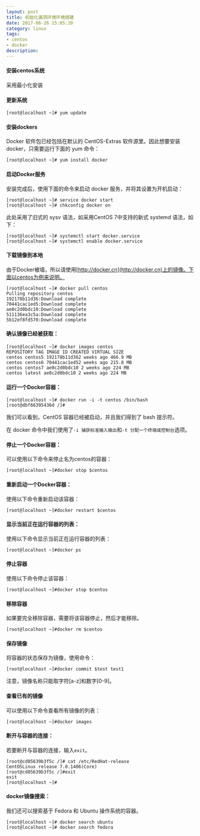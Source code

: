 ```yaml
---
layout: post
title: 初始化漏洞环境环境搭建
date: 2017-06-26 15:05:20
category: linux
tags: 
- centos
- docker
description: 
---
```




#### 安装centos系统

采用最小化安装

#### 更新系统

```
[root@localhost ~]# yum update
```

#### 安装dockers

Docker 软件包已经包括在默认的 CentOS-Extras 软件源里。因此想要安装 docker，只需要运行下面的 yum 命令：

```
[root@localhost ~]# yum install docker
```

#### 启动Docker服务

安装完成后，使用下面的命令来启动 docker 服务，并将其设置为开机启动：

```
[root@localhost ~]# service docker start
[root@localhost ~]# chkconfig docker on

```
此处采用了旧式的 sysv 语法，如采用CentOS 7中支持的新式 systemd 语法，如下：

```
[root@localhost ~]# systemctl start docker.service
[root@localhost ~]# systemctl enable docker.service
```

#### 下载镜像到本地

由于Docker被墙，所以请使用[http://docker.cn](http://docker.cn)上的镜像。下面以centos为例来说明。

```
[root@localhost ~]# docker pull centos
Pulling repository centos
192178b11d36:Download complete
70441cac1ed5:Download complete
ae0c2d0bdc10:Download complete
511136ea3c5a:Download complete
5b12ef8fd570:Download complete
```

#### 确认镜像已经被获取：

```
[root@localhost ~]# docker images centos
REPOSITORY TAG IMAGE ID CREATED VIRTUAL SIZE
centos centos5 192178b11d362 weeks ago 466.9 MB
centos centos6 70441cac1ed52 weeks ago 215.8 MB
centos centos7 ae0c2d0bdc10 2 weeks ago 224 MB
centos latest ae0c2d0bdc10 2 weeks ago 224 MB
```

#### 运行一个Docker容器：

```
[root@localhost ~]# docker run -i -t centos /bin/bash
[root@dbf66395436d /]#
```

我们可以看到，CentOS 容器已经被启动，并且我们得到了 bash 提示符。

在 docker 命令中我们使用了`-i 捕获标准输入输出`和`-t 分配一个终端或控制台`选项。

#### 停止一个Docker容器：

可以使用以下命令来停止名为centos的容器：

```
[root@localhost ~]#docker stop $centos 
```

#### 重新启动一个Docker容器：

使用以下命令重新启动该容器：

```
[root@localhost ~]#docker restart $centos
```

#### 显示当前正在运行容器的列表：

使用以下命令显示当前正在运行容器的列表：

```
[root@localhost ~]#docker ps
```

#### 停止容器

使用以下命令停止该容器：

```
[root@localhost ~]#docker stop $centos 
```

#### 移除容器

如果要完全移除容器，需要将该容器停止，然后才能移除。

```
[root@localhost ~]#docker rm $centos
```

#### 保存镜像

将容器的状态保存为镜像，使用命令：

```
[root@localhost ~]#docker commit $test test1
```
注意，镜像名称只能取字符[a-z]和数字[0-9]。

#### 查看已有的镜像

可以使用以下命令查看所有镜像的列表：

```
[root@localhost ~]#docker images 
```

#### 断开与容器的连接：

若要断开与容器的连接，输入`exit`。

```
[root@cd05639b3f5c /]# cat /etc/RedHat-release
CentOSLinux release 7.0.1406(Core)
[root@cd05639b3f5c /]#exit
exit
[root@localhost ~]#
```

#### docker镜像搜索：

我们还可以搜索基于 Fedora 和 Ubuntu 操作系统的容器。

```
[root@localhost ~]# docker search ubuntu
[root@localhost ~]# docker search fedora
```
